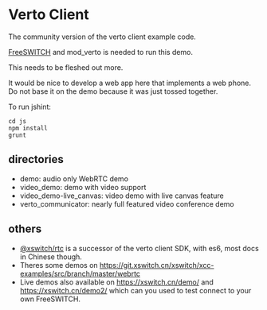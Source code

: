 # Verto Client

The community version of the verto client example code.

[FreeSWITCH](https://github.com/signalwire/freeswitch) and mod_verto is needed to run this demo.

This needs to be fleshed out more.

It would be nice to develop a web app here that implements a web phone.
Do not base it on the demo because it was just tossed together.

To run jshint:

```
cd js
npm install
grunt
```

## directories

- demo: audio only WebRTC demo
- video_demo: demo with video support
- video_demo-live_canvas: video demo with live canvas feature
- verto_communicator: nearly full featured video conference demo

## others

- [@xswitch/rtc](https://www.npmjs.com/package/@xswitch/rtc) is a successor of the verto client SDK, with es6, most docs in Chinese though.
- Theres some demos on https://git.xswitch.cn/xswitch/xcc-examples/src/branch/master/webrtc
- Live demos also available on https://xswitch.cn/demo/ and https://xswitch.cn/demo2/ which can you used to test connect to your own FreeSWITCH.
